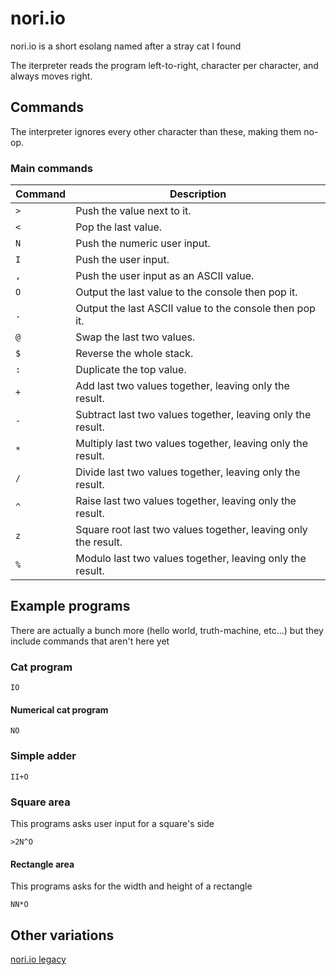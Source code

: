 # nori.io
nori.io is a short esolang named after a stray cat I found

The iterpreter reads the program left-to-right, character per character, and always moves right.

## Commands
The interpreter ignores every other character than these, making them no-op.

### Main commands

| Command     | Description                                                   |
| ----------- | ------------------------------------------------------------- |
| `>`         | Push the value next to it.                                    |
| `<`         | Pop the last value.                                           |
| `N`         | Push the numeric user input.                                  |
| `I`         | Push the user input.                                          |
| `,`         | Push the user input as an ASCII value.                        |
| `O`         | Output the last value to the console then pop it.             |
| `.`         | Output the last ASCII value to the console then pop it.       |
| `@`         | Swap the last two values.                                     |
| `$`         | Reverse the whole stack.                                      |
| `:`         | Duplicate the top value.                                      |
| `+`         | Add last two values together, leaving only the result.        |
| `-`         | Subtract last two values together, leaving only the result.   |
| `*`         | Multiply last two values together, leaving only the result.   |
| `/`         | Divide last two values together, leaving only the result.     |
| `^`         | Raise last two values together, leaving only the result.      |
| `z`         | Square root last two values together, leaving only the result.|
| `%`         | Modulo last two values together, leaving only the result.     |

## Example programs

There are actually a bunch more (hello world, truth-machine, etc...) but they include commands that aren't here yet

### Cat program
```IO```

#### Numerical cat program
```NO```

### Simple adder
```II+O```

### Square area
This programs asks user input for a square's side

```>2N^O```

#### Rectangle area
This programs asks for the width and height of a rectangle

```NN*O```

## Other variations
[nori.io legacy](https://scratch.mit.edu/projects/819125582/)
